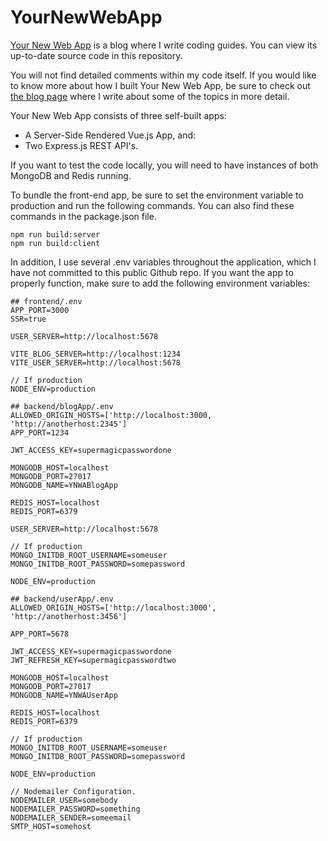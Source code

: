 # YourNewWebApp

[Your New Web App](https://yournewwebapp.com "Helping You Build Your New Web App") is a blog where I write coding guides. You can view its up-to-date source code in this repository.

You will not find detailed comments within my code itself. If you would like to know more about how I built Your New Web App, be sure to check out [the blog page](https://yournewwebapp.com/blogs "The Latest Coding Guides at Your New Web App") where I write about some of the topics in more detail. 

Your New Web App consists of three self-built apps:
- A Server-Side Rendered Vue.js App, and:
- Two Express.js REST API's.

If you want to test the code locally, you will need to have instances of both MongoDB and Redis running.

To bundle the front-end app, be sure to set the environment variable to production and run the following commands. You can also find these commands in the package.json file.
```
npm run build:server
npm run build:client
```

In addition, I use several .env variables throughout the application, which I have not committed to this public Github repo. If you want the app to properly function, make sure to add the following environment variables:

```
## frontend/.env
APP_PORT=3000
SSR=true

USER_SERVER=http://localhost:5678

VITE_BLOG_SERVER=http://localhost:1234
VITE_USER_SERVER=http://localhost:5678

// If production
NODE_ENV=production
```
```
## backend/blogApp/.env
ALLOWED_ORIGIN_HOSTS=['http://localhost:3000, 'http://anotherhost:2345']
APP_PORT=1234

JWT_ACCESS_KEY=supermagicpasswordone

MONGODB_HOST=localhost
MONGODB_PORT=27017
MONGODB_NAME=YNWABlogApp

REDIS_HOST=localhost
REDIS_PORT=6379

USER_SERVER=http://localhost:5678

// If production
MONGO_INITDB_ROOT_USERNAME=someuser
MONGO_INITDB_ROOT_PASSWORD=somepassword

NODE_ENV=production
```
```
## backend/userApp/.env
ALLOWED_ORIGIN_HOSTS=['http://localhost:3000', 'http://anotherhost:3456']

APP_PORT=5678

JWT_ACCESS_KEY=supermagicpasswordone
JWT_REFRESH_KEY=supermagicpasswordtwo

MONGODB_HOST=localhost
MONGODB_PORT=27017
MONGODB_NAME=YNWAUserApp

REDIS_HOST=localhost
REDIS_PORT=6379

// If production
MONGO_INITDB_ROOT_USERNAME=someuser
MONGO_INITDB_ROOT_PASSWORD=somepassword

NODE_ENV=production

// Nodemailer Configuration.
NODEMAILER_USER=somebody
NODEMAILER_PASSWORD=something
NODEMAILER_SENDER=someemail
SMTP_HOST=somehost
```